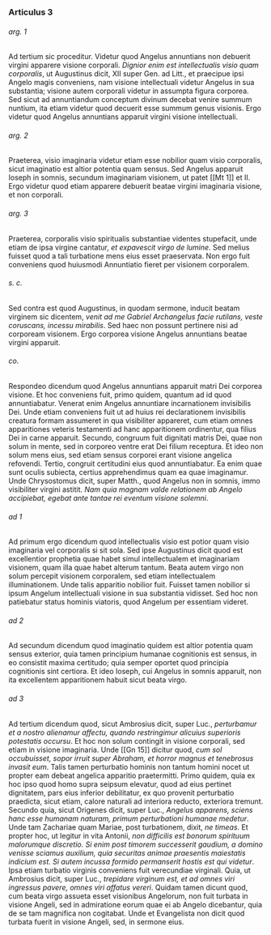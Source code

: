 ### Articulus 3

###### arg. 1
Ad tertium sic proceditur. Videtur quod Angelus annuntians non debuerit virgini apparere visione corporali. *Dignior enim est intellectualis visio quam corporalis*, ut Augustinus dicit, XII super Gen. ad Litt., et praecipue ipsi Angelo magis conveniens, nam visione intellectuali videtur Angelus in sua substantia; visione autem corporali videtur in assumpta figura corporea. Sed sicut ad annuntiandum conceptum divinum decebat venire summum nuntium, ita etiam videtur quod decuerit esse summum genus visionis. Ergo videtur quod Angelus annuntians apparuit virgini visione intellectuali.

###### arg. 2
Praeterea, visio imaginaria videtur etiam esse nobilior quam visio corporalis, sicut imaginatio est altior potentia quam sensus. Sed Angelus apparuit Ioseph in somnis, secundum imaginariam visionem, ut patet [[Mt 1]] et II. Ergo videtur quod etiam apparere debuerit beatae virgini imaginaria visione, et non corporali.

###### arg. 3
Praeterea, corporalis visio spiritualis substantiae videntes stupefacit, unde etiam de ipsa virgine cantatur, *et expavescit virgo de lumine*. Sed melius fuisset quod a tali turbatione mens eius esset praeservata. Non ergo fuit conveniens quod huiusmodi Annuntiatio fieret per visionem corporalem.

###### s. c.
Sed contra est quod Augustinus, in quodam sermone, inducit beatam virginem sic dicentem, *venit ad me Gabriel Archangelus facie rutilans, veste coruscans, incessu mirabilis*. Sed haec non possunt pertinere nisi ad corpoream visionem. Ergo corporea visione Angelus annuntians beatae virgini apparuit.

###### co.
Respondeo dicendum quod Angelus annuntians apparuit matri Dei corporea visione. Et hoc conveniens fuit, primo quidem, quantum ad id quod annuntiabatur. Venerat enim Angelus annuntiare incarnationem invisibilis Dei. Unde etiam conveniens fuit ut ad huius rei declarationem invisibilis creatura formam assumeret in qua visibiliter appareret, cum etiam omnes apparitiones veteris testamenti ad hanc apparitionem ordinentur, qua filius Dei in carne apparuit. Secundo, congruum fuit dignitati matris Dei, quae non solum in mente, sed in corporeo ventre erat Dei filium receptura. Et ideo non solum mens eius, sed etiam sensus corporei erant visione angelica refovendi. Tertio, congruit certitudini eius quod annuntiabatur. Ea enim quae sunt oculis subiecta, certius apprehendimus quam ea quae imaginamur. Unde Chrysostomus dicit, super Matth., quod Angelus non in somnis, immo visibiliter virgini astitit. *Nam quia magnam valde relationem ab Angelo accipiebat, egebat ante tantae rei eventum visione solemni*.

###### ad 1
Ad primum ergo dicendum quod intellectualis visio est potior quam visio imaginaria vel corporalis si sit sola. Sed ipse Augustinus dicit quod est excellentior prophetia quae habet simul intellectualem et imaginariam visionem, quam illa quae habet alterum tantum. Beata autem virgo non solum percepit visionem corporalem, sed etiam intellectualem illuminationem. Unde talis apparitio nobilior fuit. Fuisset tamen nobilior si ipsum Angelum intellectuali visione in sua substantia vidisset. Sed hoc non patiebatur status hominis viatoris, quod Angelum per essentiam videret.

###### ad 2
Ad secundum dicendum quod imaginatio quidem est altior potentia quam sensus exterior, quia tamen principium humanae cognitionis est sensus, in eo consistit maxima certitudo; quia semper oportet quod principia cognitionis sint certiora. Et ideo Ioseph, cui Angelus in somnis apparuit, non ita excellentem apparitionem habuit sicut beata virgo.

###### ad 3
Ad tertium dicendum quod, sicut Ambrosius dicit, super Luc., *perturbamur et a nostro alienamur affectu, quando restringimur alicuius superioris potestatis occursu*. Et hoc non solum contingit in visione corporali, sed etiam in visione imaginaria. Unde [[Gn 15]] dicitur quod, *cum sol occubuisset, sopor irruit super Abraham, et horror magnus et tenebrosus invasit eum*. Talis tamen perturbatio hominis non tantum homini nocet ut propter eam debeat angelica apparitio praetermitti. Primo quidem, quia ex hoc ipso quod homo supra seipsum elevatur, quod ad eius pertinet dignitatem, pars eius inferior debilitatur, ex quo provenit perturbatio praedicta, sicut etiam, calore naturali ad interiora reducto, exteriora tremunt. Secundo quia, sicut Origenes dicit, super Luc., *Angelus apparens, sciens hanc esse humanam naturam, primum perturbationi humanae medetur*. Unde tam Zachariae quam Mariae, post turbationem, dixit, *ne timeas*. Et propter hoc, ut legitur in vita Antonii, *non difficilis est bonorum spirituum malorumque discretio. Si enim post timorem successerit gaudium, a domino venisse sciamus auxilium, quia securitas animae praesentis maiestatis indicium est. Si autem incussa formido permanserit hostis est qui videtur*. Ipsa etiam turbatio virginis conveniens fuit verecundiae virginali. Quia, ut Ambrosius dicit, super Luc., *trepidare virginum est, et ad omnes viri ingressus pavere, omnes viri affatus vereri*. Quidam tamen dicunt quod, cum beata virgo assueta esset visionibus Angelorum, non fuit turbata in visione Angeli, sed in admiratione eorum quae ei ab Angelo dicebantur, quia de se tam magnifica non cogitabat. Unde et Evangelista non dicit quod turbata fuerit in visione Angeli, sed, in sermone eius.

